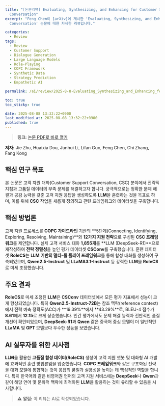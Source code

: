 ```yaml
---
title: "[논문리뷰] Evaluating, Synthesizing, and Enhancing for Customer Support
  Conversation"
excerpt: "Feng Chen이 [arXiv]에 게시한 'Evaluating, Synthesizing, and Enhancing for Customer Support
  Conversation' 논문에 대한 자세한 리뷰입니다."

categories:
  - Review
tags:
  - Review
  - Customer Support
  - Dialogue Generation
  - Large Language Models
  - Role-Playing
  - COPC Framework
  - Synthetic Data
  - Strategy Prediction
  - Empathetic AI

permalink: /ai/review/2025-8-8-Evaluating_Synthesizing_and_Enhancing_for_Customer_Support_Conversation/

toc: true
toc_sticky: true

date: 2025-08-08 13:32:22+0900
last_modified_at: 2025-08-08 13:32:22+0900
published: true
---
```

> **링크:** [논문 PDF로 바로 열기](https://arxiv.org/abs/2508.04423)

**저자:** Jie Zhu, Huaixia Dou, Junhui Li, Lifan Guo, Feng Chen, Chi Zhang, Fang Kong



## 핵심 연구 목표
본 논문은 고객 지원 대화(Customer Support Conversation, CSC) 분야에서 전략적 지침과 고품질 데이터의 부족 문제를 해결하고자 합니다. 궁극적으로는 정확한 문제 해결과 공감 능력을 갖춘 고객 지원 응답을 생성하도록 **LLM**을 훈련하는 것을 목표로 하며, 이를 위해 **CSC** 작업을 새롭게 정의하고 관련 프레임워크와 데이터셋을 구축합니다.

## 핵심 방법론
고객 지원 프로세스를 **COPC 가이드라인** 기반의 **5단계(Connecting, Identifying, Exploring, Resolving, Maintaining)**와 **12가지 지원 전략**으로 구성된 **CSC 프레임워크**를 제안합니다. 실제 고객 서비스 대화 **1,855개**를 **LLM (DeepSeek-R1)**으로 재작성하여 **전략 정렬성**을 높인 평가 데이터셋 **CSConv**를 구축했습니다. 훈련 데이터셋 **RoleCS**는 **LLM 기반의 멀티-롤 플레이 프레임워크**를 통해 합성 대화를 생성하여 구축되었으며, **Qwen2.5-Instruct** 및 **LLaMA3.1-Instruct** 등 강력한 **LLM**을 **RoleCS**로 미세 조정했습니다.

## 주요 결과
**RoleCS**로 미세 조정된 **LLM**은 **CSConv** 데이터셋에서 모든 평가 지표에서 성능이 크게 향상되었습니다. 특히 **Qwen2.5-Instruct-72B**는 참조 맥락(reference context)에서 전략 예측 정확도(ACC)가 **19.39%**에서 **43.29%**로, BLEU-4 점수가 **8.61**에서 **12.15**로 크게 상승했습니다. 인간 평가에서도 문제 해결 능력과 전반적인 품질 개선이 확인되었으며, **DeepSeek-R1**과 **Qwen** 같은 중국어 중심 모델이 더 일반적인 **LLaMA** 및 **GPT** 모델보다 우수한 성능을 보였습니다.

## AI 실무자를 위한 시사점
**LLM**을 활용한 **고품질 합성 데이터(RoleCS)** 생성이 고객 지원 챗봇 및 대화형 AI 개발에 효과적인 훈련 방법론임을 입증했습니다. **COPC 프레임워크**와 같은 구조화된 전략을 대화 모델에 통합하는 것이 응답의 품질과 실용성을 높이는 데 핵심적인 역할을 합니다. 특히 한국어와 같은 비영어권 언어의 고객 지원 서비스에는 **DeepSeek**나 **Qwen**과 같이 해당 언어 및 문화적 맥락에 최적화된 **LLM**을 활용하는 것이 유리할 수 있음을 시사합니다.

> ⚠️ **알림:** 이 리뷰는 AI로 작성되었습니다.